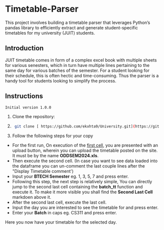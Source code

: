 # Timetable-Parser
This project involves building a timetable parser that leverages Python’s pandas library to efficiently extract and generate student-specific timetables for my university (JUIT) students.

## Introduction 
JUIT timetable comes in form of a complex excel book with multiple sheets for various senesters, which in turn have multiple lines pertaining to the same day for various batches of the semester. For a student looking for their schedule, this is often hectic and time-consuming. Thus the parser is a handy tool for students looking to simplify the process.

## Instructions
```bash
Initial version 1.0.0
```

1. Clone the repository:
2. ```bash
    git clone [ https://github.com/ekxhta9/University.git](https://github.com/ekxhta/Timetable-Parser)
   ```

3. Follow the following steps for your copy
- For the first run, On execution of the <u>first cell</u>, you are presented with an upload button, wherein you can upload the timetable posted on the site. It must be by the name **ODDSEM2024.xls**.
- Then execute the second cell. (In case you want to see data loaded into the dataframe you can un-comment the last couple lines after the "Display Timetable comment')
- Input your **BTECH Semester** eg. 1, 3, 5, 7 and press enter.
- Following this step, the next step is relatively simple, You can directly jump to the second last cell containing the **batch_tt** function and execute it. To make it more visible you shall find the **Second Last Cell** markdoen above it.
- After the second last cell, execute the last cell.
- Input the day you are interested to see the timetable for and press enter.
- Enter your **Batch** in caps eg. CS311 and press enter.

Here you now have your timetable for the selected day.
